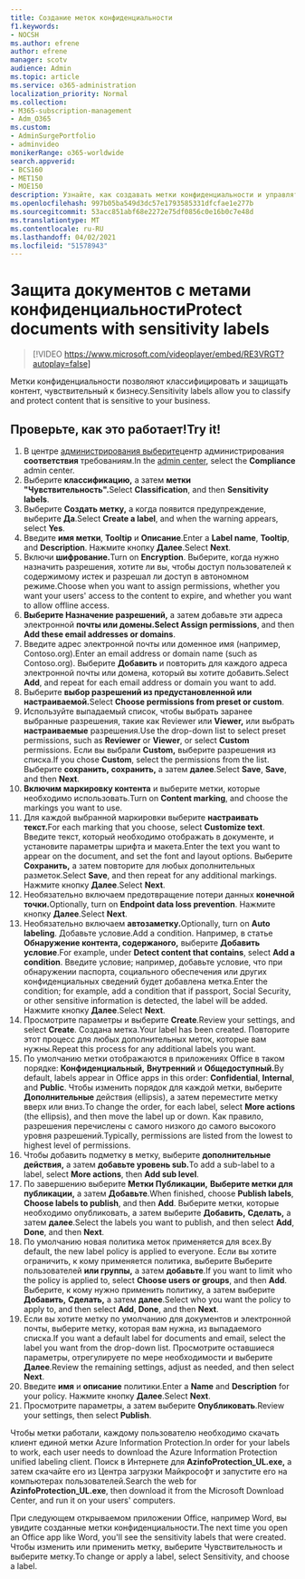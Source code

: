 ```yaml
---
title: Создание меток конфиденциальности
f1.keywords:
- NOCSH
ms.author: efrene
author: efrene
manager: scotv
audience: Admin
ms.topic: article
ms.service: o365-administration
localization_priority: Normal
ms.collection:
- M365-subscription-management
- Adm_O365
ms.custom:
- AdminSurgePortfolio
- adminvideo
monikerRange: o365-worldwide
search.appverid:
- BCS160
- MET150
- MOE150
description: Узнайте, как создавать метки конфиденциальности и управлять ими.
ms.openlocfilehash: 997b05ba549d3dc57e1793585331dfcfae1e277b
ms.sourcegitcommit: 53acc851abf68e2272e75df0856c0e16b0c7e48d
ms.translationtype: MT
ms.contentlocale: ru-RU
ms.lasthandoff: 04/02/2021
ms.locfileid: "51578943"
---
```

# <a name="protect-documents-with-sensitivity-labels"></a><span data-ttu-id="cff82-103">Защита документов с метами конфиденциальности</span><span class="sxs-lookup"><span data-stu-id="cff82-103">Protect documents with sensitivity labels</span></span>

> [!VIDEO https://www.microsoft.com/videoplayer/embed/RE3VRGT?autoplay=false]

<span data-ttu-id="cff82-104">Метки конфиденциальности позволяют классифицировать и защищать контент, чувствительный к бизнесу.</span><span class="sxs-lookup"><span data-stu-id="cff82-104">Sensitivity labels allow you to classify and protect content that is sensitive to your business.</span></span>

## <a name="try-it"></a><span data-ttu-id="cff82-105">Проверьте, как это работает!</span><span class="sxs-lookup"><span data-stu-id="cff82-105">Try it!</span></span>

1. <span data-ttu-id="cff82-106">В центре [администрирования выберите](https://admin.microsoft.com)центр администрирования **соответствия** требованиям.</span><span class="sxs-lookup"><span data-stu-id="cff82-106">In the [admin center](https://admin.microsoft.com), select the **Compliance** admin center.</span></span>
1. <span data-ttu-id="cff82-107">Выберите **классификацию,** а затем **метки "Чувствительность".**</span><span class="sxs-lookup"><span data-stu-id="cff82-107">Select **Classification**, and then **Sensitivity labels**.</span></span>
1. <span data-ttu-id="cff82-108">Выберите **Создать метку,** а когда появится предупреждение, выберите **Да**.</span><span class="sxs-lookup"><span data-stu-id="cff82-108">Select **Create a label**, and when the warning appears, select **Yes**.</span></span>
1. <span data-ttu-id="cff82-109">Введите **имя метки**, **Tooltip** и **Описание**.</span><span class="sxs-lookup"><span data-stu-id="cff82-109">Enter a **Label name**, **Tooltip**, and **Description**.</span></span> <span data-ttu-id="cff82-110">Нажмите кнопку **Далее**.</span><span class="sxs-lookup"><span data-stu-id="cff82-110">Select **Next**.</span></span>
1. <span data-ttu-id="cff82-111">Включи **шифрование.**</span><span class="sxs-lookup"><span data-stu-id="cff82-111">Turn on **Encryption**.</span></span> <span data-ttu-id="cff82-112">Выберите, когда нужно назначить разрешения, хотите ли вы, чтобы доступ пользователей к содержимому истек и разрешал ли доступ в автономном режиме.</span><span class="sxs-lookup"><span data-stu-id="cff82-112">Choose when you want to assign permissions, whether you want your users' access to the content to expire, and whether you want to allow offline access.</span></span>
1. <span data-ttu-id="cff82-113">**Выберите Назначение разрешений,** а затем добавьте эти адреса электронной **почты или домены.**</span><span class="sxs-lookup"><span data-stu-id="cff82-113">**Select Assign permissions**, and then **Add these email addresses or domains**.</span></span>
1. <span data-ttu-id="cff82-114">Введите адрес электронной почты или доменное имя (например, Contoso.org).</span><span class="sxs-lookup"><span data-stu-id="cff82-114">Enter an email address or domain name (such as Contoso.org).</span></span>  <span data-ttu-id="cff82-115">Выберите **Добавить** и повторить для каждого адреса электронной почты или домена, который вы хотите добавить.</span><span class="sxs-lookup"><span data-stu-id="cff82-115">Select **Add**, and repeat for each email address or domain you want to add.</span></span>
1. <span data-ttu-id="cff82-116">Выберите **выбор разрешений из предустановленной или настраиваемой.**</span><span class="sxs-lookup"><span data-stu-id="cff82-116">Select **Choose permissions from preset or custom**.</span></span>
1. <span data-ttu-id="cff82-117">Используйте выпадаемый список, чтобы выбрать заранее выбранные разрешения, такие как Reviewer или **Viewer,** или выбрать  **настраиваемые** разрешения.</span><span class="sxs-lookup"><span data-stu-id="cff82-117">Use the drop-down list to select preset permissions, such as **Reviewer** or **Viewer**, or select **Custom** permissions.</span></span> <span data-ttu-id="cff82-118">Если вы выбрали **Custom,** выберите разрешения из списка.</span><span class="sxs-lookup"><span data-stu-id="cff82-118">If you chose **Custom**, select the permissions from the list.</span></span> <span data-ttu-id="cff82-119">Выберите **сохранить,** **сохранить,** а затем **далее**.</span><span class="sxs-lookup"><span data-stu-id="cff82-119">Select **Save**, **Save**, and then **Next**.</span></span>
1. <span data-ttu-id="cff82-120">**Включим маркировку контента** и выберите метки, которые необходимо использовать.</span><span class="sxs-lookup"><span data-stu-id="cff82-120">Turn on **Content marking**, and choose the markings you want to use.</span></span>
1. <span data-ttu-id="cff82-121">Для каждой выбранной маркировки выберите **настраивать текст.**</span><span class="sxs-lookup"><span data-stu-id="cff82-121">For each marking that you choose, select **Customize text**.</span></span> <span data-ttu-id="cff82-122">Введите текст, который необходимо отображать в документе, и установите параметры шрифта и макета.</span><span class="sxs-lookup"><span data-stu-id="cff82-122">Enter the text you want to appear on the document, and set the font and layout options.</span></span> <span data-ttu-id="cff82-123">Выберите **Сохранить,** а затем повторите для любых дополнительных разметок.</span><span class="sxs-lookup"><span data-stu-id="cff82-123">Select **Save**, and then repeat for any additional markings.</span></span> <span data-ttu-id="cff82-124">Нажмите кнопку **Далее**.</span><span class="sxs-lookup"><span data-stu-id="cff82-124">Select **Next**.</span></span>
1. <span data-ttu-id="cff82-125">Необязательно включаем предотвращение потери данных **конечной точки.**</span><span class="sxs-lookup"><span data-stu-id="cff82-125">Optionally, turn on **Endpoint data loss prevention**.</span></span> <span data-ttu-id="cff82-126">Нажмите кнопку **Далее**.</span><span class="sxs-lookup"><span data-stu-id="cff82-126">Select **Next**.</span></span>
1. <span data-ttu-id="cff82-127">Необязательно включаем **автозаметку.**</span><span class="sxs-lookup"><span data-stu-id="cff82-127">Optionally, turn on **Auto labeling**.</span></span> <span data-ttu-id="cff82-128">Добавьте условие.</span><span class="sxs-lookup"><span data-stu-id="cff82-128">Add a condition.</span></span> <span data-ttu-id="cff82-129">Например, в статье **Обнаружение контента, содержаного,** выберите **Добавить условие**.</span><span class="sxs-lookup"><span data-stu-id="cff82-129">For example, under **Detect content that contains**, select **Add a condition**.</span></span> <span data-ttu-id="cff82-130">Введите условие; например, добавьте условие, что при обнаружении паспорта, социального обеспечения или других конфиденциальных сведений будет добавлена метка.</span><span class="sxs-lookup"><span data-stu-id="cff82-130">Enter the condition; for example, add a condition that if passport, Social Security, or other sensitive information is detected, the label will be added.</span></span> <span data-ttu-id="cff82-131">Нажмите кнопку **Далее**.</span><span class="sxs-lookup"><span data-stu-id="cff82-131">Select **Next**.</span></span>
1. <span data-ttu-id="cff82-132">Просмотрите параметры и выберите **Create**.</span><span class="sxs-lookup"><span data-stu-id="cff82-132">Review your settings, and select **Create**.</span></span> <span data-ttu-id="cff82-133">Создана метка.</span><span class="sxs-lookup"><span data-stu-id="cff82-133">Your label has been created.</span></span> <span data-ttu-id="cff82-134">Повторите этот процесс для любых дополнительных меток, которые вам нужны.</span><span class="sxs-lookup"><span data-stu-id="cff82-134">Repeat this process for any additional labels you want.</span></span>
1. <span data-ttu-id="cff82-135">По умолчанию метки отображаются в приложениях Office в таком порядке: **Конфиденциальный,** **Внутренний** и **Общедоступный.**</span><span class="sxs-lookup"><span data-stu-id="cff82-135">By default, labels appear in Office apps in this order: **Confidential**, **Internal**, and **Public**.</span></span> <span data-ttu-id="cff82-136">Чтобы изменить порядок для каждой метки, выберите **Дополнительные** действия (ellipsis), а затем переместите метку вверх или вниз.</span><span class="sxs-lookup"><span data-stu-id="cff82-136">To change the order, for each label, select **More actions** (the ellipsis), and then move the label up or down.</span></span> <span data-ttu-id="cff82-137">Как правило, разрешения перечислены с самого низкого до самого высокого уровня разрешений.</span><span class="sxs-lookup"><span data-stu-id="cff82-137">Typically, permissions are listed from the lowest to highest level of permissions.</span></span>
1. <span data-ttu-id="cff82-138">Чтобы добавить подметку в метку, выберите **дополнительные действия,** а затем **добавьте уровень sub.**</span><span class="sxs-lookup"><span data-stu-id="cff82-138">To add a sub-label to a label, select **More actions**, then **Add sub level**.</span></span>
1. <span data-ttu-id="cff82-139">По завершению выберите **Метки Публикации,** **Выберите метки для публикации,** а затем **Добавьте**.</span><span class="sxs-lookup"><span data-stu-id="cff82-139">When finished, choose **Publish labels**, **Choose labels to publish**, and then **Add**.</span></span> <span data-ttu-id="cff82-140">Выберите метки, которые необходимо опубликовать, а затем выберите **Добавить,** **Сделать,** а затем **далее**.</span><span class="sxs-lookup"><span data-stu-id="cff82-140">Select the labels you want to publish, and then select **Add**, **Done**, and then **Next**.</span></span>
1. <span data-ttu-id="cff82-141">По умолчанию новая политика меток применяется для всех.</span><span class="sxs-lookup"><span data-stu-id="cff82-141">By default, the new label policy is applied to everyone.</span></span> <span data-ttu-id="cff82-142">Если вы хотите ограничить, к кому применяется политика, выберите Выберите пользователей **или группы,** а затем **добавьте**.</span><span class="sxs-lookup"><span data-stu-id="cff82-142">If you want to limit who the policy is applied to, select **Choose users or groups**, and then **Add**.</span></span> <span data-ttu-id="cff82-143">Выберите, к кому нужно применить политику, а затем выберите **Добавить,** **Сделать,** а затем **далее**.</span><span class="sxs-lookup"><span data-stu-id="cff82-143">Select who you want the policy to apply to, and then select **Add**, **Done**, and then **Next**.</span></span>
1. <span data-ttu-id="cff82-144">Если вы хотите метку по умолчанию для документов и электронной почты, выберите метку, которая вам нужна, из выпадаемого списка.</span><span class="sxs-lookup"><span data-stu-id="cff82-144">If you want a default label for documents and email, select the label you want from the drop-down list.</span></span> <span data-ttu-id="cff82-145">Просмотрите оставшиеся параметры, отрегулируете по мере необходимости и выберите **Далее**.</span><span class="sxs-lookup"><span data-stu-id="cff82-145">Review the remaining settings, adjust as needed, and then select **Next**.</span></span>
1. <span data-ttu-id="cff82-146">Введите **имя** и **описание** политики.</span><span class="sxs-lookup"><span data-stu-id="cff82-146">Enter a **Name** and **Description** for your policy.</span></span> <span data-ttu-id="cff82-147">Нажмите кнопку **Далее**.</span><span class="sxs-lookup"><span data-stu-id="cff82-147">Select **Next**.</span></span>
1. <span data-ttu-id="cff82-148">Просмотрите параметры, а затем выберите **Опубликовать**.</span><span class="sxs-lookup"><span data-stu-id="cff82-148">Review your settings, then select **Publish**.</span></span>

<span data-ttu-id="cff82-149">Чтобы метки работали, каждому пользователю необходимо скачать клиент единой метки Azure Information Protection.</span><span class="sxs-lookup"><span data-stu-id="cff82-149">In order for your labels to work, each user needs to download the Azure Information Protection unified labeling client.</span></span> <span data-ttu-id="cff82-150">Поиск в Интернете для **AzinfoProtection_UL.exe,** а затем скачайте его из Центра загрузки Майкрософт и запустите его на компьютерах пользователей.</span><span class="sxs-lookup"><span data-stu-id="cff82-150">Search the web for **AzinfoProtection_UL.exe**, then download it from the Microsoft Download Center, and run it on your users' computers.</span></span>

<span data-ttu-id="cff82-151">При следующем открываемом приложении Office, например Word, вы увидите созданные метки конфиденциальности.</span><span class="sxs-lookup"><span data-stu-id="cff82-151">The next time you open an Office app like Word, you'll see the sensitivity labels that were created.</span></span> <span data-ttu-id="cff82-152">Чтобы изменить или применить метку, выберите Чувствительность и выберите метку.</span><span class="sxs-lookup"><span data-stu-id="cff82-152">To change or apply a label, select Sensitivity, and choose a label.</span></span>

